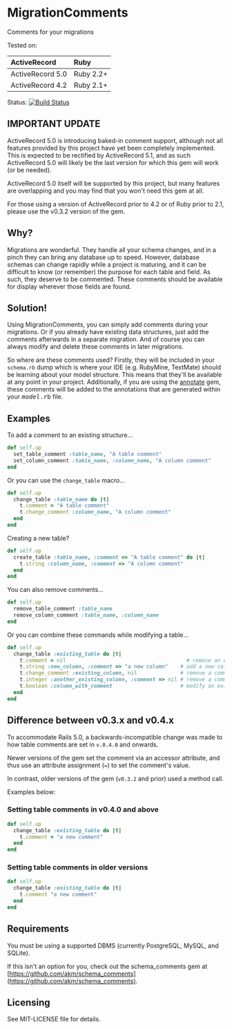 # MigrationComments

Comments for your migrations

Tested on:

| ActiveRecord | Ruby |
| :------------ | :------ |
| ActiveRecord 5.0 | Ruby 2.2+ |
| ActiveRecord 4.2 | Ruby 2.1+ |

Status: [<img src="https://travis-ci.org/pinnymz/migration_comments.svg?branch=master" alt="Build Status" />](https://travis-ci.org/pinnymz/migration_comments)

## **IMPORTANT UPDATE**

ActiveRecord 5.0 is introducing baked-in comment support, although not all features provided by this project have yet been completely implemented.
This is expected to be rectified by ActiveRecord 5.1, and as such ActiveRecord 5.0 will likely be the last version for which this gem will work (or be needed).

ActiveRecord 5.0 itself will be supported by this project, but many features are overlapping and you may find that you won't need this gem at all.

For those using a version of ActiveRecord prior to 4.2 or of Ruby prior to 2.1, please use the v0.3.2 version of the gem.

## Why?

Migrations are wonderful.  They handle all your schema changes, and in a pinch they can bring
any database up to speed.  However, database schemas can change rapidly while a project is
maturing, and it can be difficult to know (or remember) the purpose for each table and field.
As such, they deserve to be commented.  These comments should be available for display wherever
those fields are found.

## Solution!

Using MigrationComments, you can simply add comments during your migrations.  Or if you already
have existing data structures, just add the comments afterwards in a separate migration.  And of
course you can always modify and delete these comments in later migrations.

So where are these comments used?  Firstly, they will be included in your `schema.rb` dump which
is where your IDE (e.g. RubyMine, TextMate) should be learning about your model structure.  This means that
they'll be available at any point in your project.  Additionally, if you are using the
[annotate](https://github.com/ctran/annotate_models) gem, these comments will be added to the annotations
that are generated within your <tt>_model_.rb</tt> file.

## Examples

To add a comment to an existing structure...

```ruby
def self.up
  set_table_comment :table_name, "A table comment"
  set_column_comment :table_name, :column_name, "A column comment"
end
```

Or you can use the `change_table` macro...

```ruby
def self.up
  change_table :table_name do |t|
    t.comment = "A table comment"
    t.change_comment :column_name, "A column comment"
  end
end
```

Creating a new table?

```ruby
def self.up
  create_table :table_name, :comment => "A table comment" do |t|
    t.string :column_name, :comment => "A column comment"
  end
end
```

You can also remove comments...

```ruby
def self.up
  remove_table_comment :table_name
  remove_column_comment :table_name, :column_name
end
```

Or you can combine these commands while modifying a table...

```ruby
def self.up
  change_table :existing_table do |t|
    t.comment = nil                                       # remove an existing table comment
    t.string :new_column, :comment => "a new column"    # add a new column with a comment
    t.change_comment :existing_column, nil              # remove a comment on an existing column
    t.integer :another_existing_column, :comment => nil # remove a comment on an existing column while modifying the column type
    t.boolean :column_with_comment                      # modify an existing column without altering the comment
  end
end
```

## Difference between v0.3.x and v0.4.x

To accommodate Rails 5.0, a backwards-incompatible change was made to how table comments are set in `v.0.4.0` and onwards. 

Newer versions of the gem set the comment via an accessor attribute, and thus use an attribute assignment (`=`) to set the comment's value.

In contrast, older versions of the gem (`v0.3.2` and prior) used a method call. 

Examples below:

### Setting table comments in v0.4.0 and above

```ruby
def self.up
  change_table :existing_table do |t|
    t.comment = "a new comment"
  end
end
```

### Setting table comments in older versions

```ruby
def self.up
  change_table :existing_table do |t|
    t.comment "a new comment"
  end
end
```

## Requirements

You must be using a supported DBMS (currently PostgreSQL, MySQL, and SQLite).

If this isn't an option for you, check out the schema_comments gem at [https://github.com/akm/schema_comments](https://github.com/akm/schema_comments).

## Licensing

See MIT-LICENSE file for details.